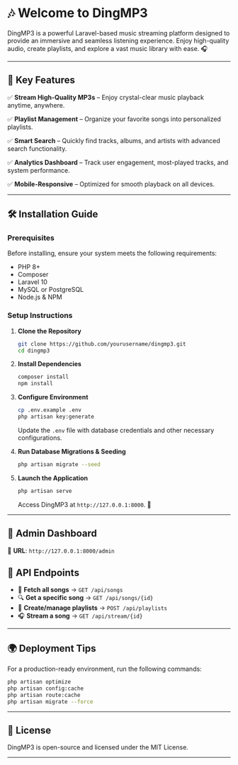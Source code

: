# 🎶 Welcome to DingMP3

DingMP3 is a powerful Laravel-based music streaming platform designed to provide an immersive and seamless listening experience. Enjoy high-quality audio, create playlists, and explore a vast music library with ease. 🎧

---

## 🚀 Key Features

✅ **Stream High-Quality MP3s** – Enjoy crystal-clear music playback anytime, anywhere.

✅ **Playlist Management** – Organize your favorite songs into personalized playlists.

✅ **Smart Search** – Quickly find tracks, albums, and artists with advanced search functionality.

✅ **Analytics Dashboard** – Track user engagement, most-played tracks, and system performance.

✅ **Mobile-Responsive** – Optimized for smooth playback on all devices.

---

## 🛠 Installation Guide

### Prerequisites

Before installing, ensure your system meets the following requirements:

- PHP 8+
- Composer
- Laravel 10
- MySQL or PostgreSQL
- Node.js & NPM

### Setup Instructions

1. **Clone the Repository**

   ```bash
   git clone https://github.com/yourusername/dingmp3.git
   cd dingmp3
   ```

2. **Install Dependencies**

   ```bash
   composer install
   npm install
   ```

3. **Configure Environment**

   ```bash
   cp .env.example .env
   php artisan key:generate
   ```

   Update the `.env` file with database credentials and other necessary configurations.

4. **Run Database Migrations & Seeding**

   ```bash
   php artisan migrate --seed
   ```

5. **Launch the Application**

   ```bash
   php artisan serve
   ```

   Access DingMP3 at `http://127.0.0.1:8000`. 🎵

---

## 🔑 Admin Dashboard

🔹 **URL**: `http://127.0.0.1:8000/admin`

## 🔌 API Endpoints

- 🎵 **Fetch all songs** → `GET /api/songs`
- 🔍 **Get a specific song** → `GET /api/songs/{id}`
- 📂 **Create/manage playlists** → `POST /api/playlists`
- 🎧 **Stream a song** → `GET /api/stream/{id}`

---

## 🌍 Deployment Tips

For a production-ready environment, run the following commands:

```bash
php artisan optimize
php artisan config:cache
php artisan route:cache
php artisan migrate --force
```
---

## 📜 License

DingMP3 is open-source and licensed under the MIT License.

---

